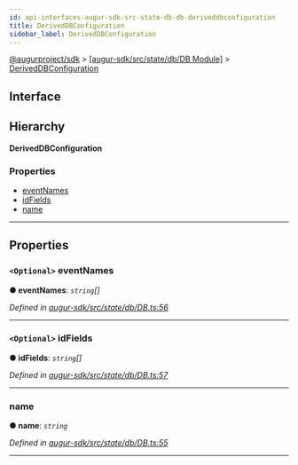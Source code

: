 ```yaml
---
id: api-interfaces-augur-sdk-src-state-db-db-deriveddbconfiguration
title: DerivedDBConfiguration
sidebar_label: DerivedDBConfiguration
---
```


[@augurproject/sdk](api-readme.md) > [[augur-sdk/src/state/db/DB Module]](api-modules-augur-sdk-src-state-db-db-module.md) > [DerivedDBConfiguration](api-interfaces-augur-sdk-src-state-db-db-deriveddbconfiguration.md)

## Interface

## Hierarchy

**DerivedDBConfiguration**

### Properties

* [eventNames](api-interfaces-augur-sdk-src-state-db-db-deriveddbconfiguration.md#eventnames)
* [idFields](api-interfaces-augur-sdk-src-state-db-db-deriveddbconfiguration.md#idfields)
* [name](api-interfaces-augur-sdk-src-state-db-db-deriveddbconfiguration.md#name)

---

## Properties

<a id="eventnames"></a>

### `<Optional>` eventNames

**● eventNames**: *`string`[]*

*Defined in [augur-sdk/src/state/db/DB.ts:56](https://github.com/AugurProject/augur/blob/304ca83772/packages/augur-sdk/src/state/db/DB.ts#L56)*

___
<a id="idfields"></a>

### `<Optional>` idFields

**● idFields**: *`string`[]*

*Defined in [augur-sdk/src/state/db/DB.ts:57](https://github.com/AugurProject/augur/blob/304ca83772/packages/augur-sdk/src/state/db/DB.ts#L57)*

___
<a id="name"></a>

###  name

**● name**: *`string`*

*Defined in [augur-sdk/src/state/db/DB.ts:55](https://github.com/AugurProject/augur/blob/304ca83772/packages/augur-sdk/src/state/db/DB.ts#L55)*

___

